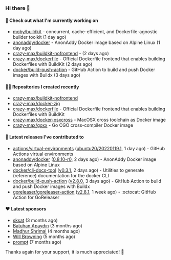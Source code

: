 ### Hi there 👋

#### 👷 Check out what I'm currently working on

- [moby/buildkit](https://github.com/moby/buildkit) - concurrent, cache-efficient, and Dockerfile-agnostic builder toolkit (1 day ago)
- [anonaddy/docker](https://github.com/anonaddy/docker) - AnonAddy Docker image based on Alpine Linux (1 day ago)
- [crazy-max/buildkit-nofrontend](https://github.com/crazy-max/buildkit-nofrontend) -  (2 days ago)
- [crazy-max/dockerfile](https://github.com/crazy-max/dockerfile) - Official Dockerfile frontend that enables building Dockerfiles with BuildKit (2 days ago)
- [docker/build-push-action](https://github.com/docker/build-push-action) - GitHub Action to build and push Docker images with Buildx (3 days ago)

#### 👨‍💻 Repositories I created recently

- [crazy-max/buildkit-nofrontend](https://github.com/crazy-max/buildkit-nofrontend)
- [crazy-max/docker-zig](https://github.com/crazy-max/docker-zig)
- [crazy-max/dockerfile](https://github.com/crazy-max/dockerfile) - Official Dockerfile frontend that enables building Dockerfiles with BuildKit
- [crazy-max/docker-osxcross](https://github.com/crazy-max/docker-osxcross) - MacOSX cross toolchain as Docker image
- [crazy-max/goxx](https://github.com/crazy-max/goxx) - Go CGO cross-compiler Docker image

#### 🚀 Latest releases I've contributed to

- [actions/virtual-environments](https://github.com/actions/virtual-environments) ([ubuntu20/20220119.1](https://github.com/actions/virtual-environments/releases/tag/ubuntu20%2F20220119.1), 1 day ago) - GitHub Actions virtual environments
- [anonaddy/docker](https://github.com/anonaddy/docker) ([0.8.10-r0](https://github.com/anonaddy/docker/releases/tag/0.8.10-r0), 2 days ago) - AnonAddy Docker image based on Alpine Linux
- [docker/cli-docs-tool](https://github.com/docker/cli-docs-tool) ([v0.3.1](https://github.com/docker/cli-docs-tool/releases/tag/v0.3.1), 2 days ago) - Utilities to generate (reference) documentation for the docker CLI
- [docker/build-push-action](https://github.com/docker/build-push-action) ([v2.8.0](https://github.com/docker/build-push-action/releases/tag/v2.8.0), 3 days ago) - GitHub Action to build and push Docker images with Buildx
- [goreleaser/goreleaser-action](https://github.com/goreleaser/goreleaser-action) ([v2.8.1](https://github.com/goreleaser/goreleaser-action/releases/tag/v2.8.1), 1 week ago) - :octocat: GitHub Action for GoReleaser

#### ❤️ Latest sponsors
- [sksat](https://github.com/sksat) (3 months ago)
- [Batuhan Apaydın](https://github.com/developer-guy) (3 months ago)
- [Madhur Shrimal](https://github.com/shrimalmadhur) (4 months ago)
- [Will Browning](https://github.com/willbrowningme) (5 months ago)
- [prompt](https://github.com/pr-mpt) (7 months ago)

Thanks again for your support, it is much appreciated! 🙏

